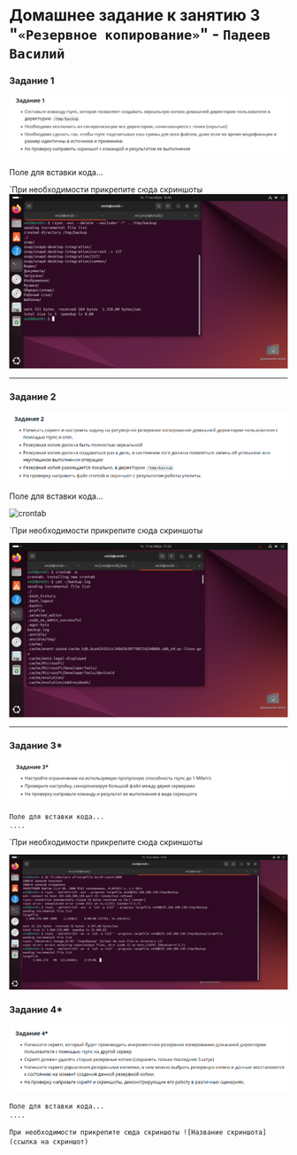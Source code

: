 # Домашнее задание к занятию 3 "`«Резервное копирование»`" - `Падеев Василий`


   
### Задание 1

![task1](https://github.com/Vasiliy-Ser/homework_9_3/blob/c5c37443d3e7e591b79c0126edde2b7cc6d8becf/file/task1.png)

Поле для вставки кода...


`При необходимости прикрепитe сюда скриншоты
![1](https://github.com/Vasiliy-Ser/homework_9_3/blob/c5c37443d3e7e591b79c0126edde2b7cc6d8becf/file/1.png)


---

### Задание 2

![task2](https://github.com/Vasiliy-Ser/homework_9_3/blob/c5c37443d3e7e591b79c0126edde2b7cc6d8becf/file/task2.png)


Поле для вставки кода...

![crontab](https://github.com/Vasiliy-Ser/homework_9_3/blob/c5c37443d3e7e591b79c0126edde2b7cc6d8becf/file/crontab)

`При необходимости прикрепитe сюда скриншоты

![2](https://github.com/Vasiliy-Ser/homework_9_3/blob/c5c37443d3e7e591b79c0126edde2b7cc6d8becf/file/2.png)



---

### Задание 3*

![task3](https://github.com/Vasiliy-Ser/homework_9_3/blob/c5c37443d3e7e591b79c0126edde2b7cc6d8becf/file/task3.png)

```
Поле для вставки кода...
....
```

`При необходимости прикрепитe сюда скриншоты

![3](https://github.com/Vasiliy-Ser/homework_9_3/blob/c5c37443d3e7e591b79c0126edde2b7cc6d8becf/file/3.png)



### Задание 4*

![task4](https://github.com/Vasiliy-Ser/homework_9_3/blob/c5c37443d3e7e591b79c0126edde2b7cc6d8becf/file/task4.png)

```
Поле для вставки кода...
....
```

`При необходимости прикрепитe сюда скриншоты
![Название скриншота](ссылка на скриншот)`


